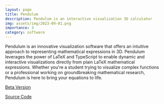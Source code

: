 ```yaml
---
layout: page
title: Pendulum
description: Pendulum is an interactive visualization 3D calculator
img: assets/img/2023-09-01.png
importance: 3
category: software
---
```


Pendulum is an innovative visualization software that offers an intuitive approach to representing mathematical expressions in 3D. Pendulum leverages the power of LaTeX and TypeScript to enable dynamic and interactive visualizations directly from plain LaTeX mathematical expressions. Whether you're a student trying to visualize complex functions or a professional working on groundbreaking mathematical research, Pendulum is here to bring your equations to life.

[Beta Version](https://cloudnest.org/pendulum/beta/)

[Source Code](https://github.com/Pendulum-Calculator/Pendulum-beta)